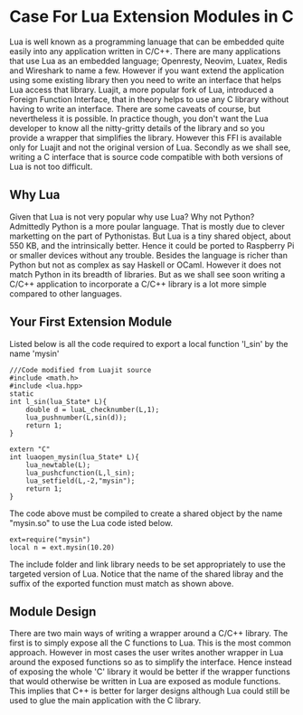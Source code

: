 
# Case For Lua Extension Modules in C

 Lua is well known as a programming lanuage that can be embedded quite easily into any application written in C/C++.
There are many applications that use Lua as an embedded language; Openresty, Neovim, Luatex, Redis and Wireshark to name a few. 
However if you want extend the application using some existing library then you need to write an interface that helps Lua access that library.
Luajit, a more popular fork of Lua, introduced a Foreign Function Interface, that in theory helps to use any C library without having to write an interface.
There are some caveats of course, but nevertheless it is possible. In practice though, you don't want the Lua developer to know all the nitty-gritty details of the library
and so you provide a wrapper that simplifies the library. However this FFI is available only for Luajit and not the original version of Lua. 
Secondly as we shall see, writing a C interface that is source code compatible with both versions of Lua is not too difficult.  

## Why Lua
Given that Lua is not very popular why use Lua? Why not Python? Admittedly Python is a more poular language. That is mostly due to clever marketting on the part
of Pythonistas. But Lua is a tiny shared object, about 550 KB, and the intrinsically better. Hence it could be ported to Raspberry Pi or smaller devices without any trouble. Besides the language 
is richer than Python but not as complex as say Haskell or OCaml. However it does not match Python in its breadth of libraries.
But as we shall see soon writing a C/C++ application to incorporate a  C/C++ library is a lot more simple compared to other languages. 

## Your First Extension Module

Listed below is all the code required to export a local function 'l_sin' by the name 'mysin'
```
///Code modified from Luajit source
#include <math.h>
#include <lua.hpp>
static
int l_sin(lua_State* L){
	double d = luaL_checknumber(L,1);
	lua_pushnumber(L,sin(d));
	return 1;
}

extern "C"
int luaopen_mysin(lua_State* L){
    lua_newtable(L);
    lua_pushcfunction(L,l_sin); 
    lua_setfield(L,-2,"mysin");
	return 1;
}	
```
The code above must be compiled to create a shared object by the name "mysin.so" to use the Lua code isted below.
```
ext=require("mysin")
local n = ext.mysin(10.20)
```
The include folder and link library needs to be set appropriately to use the targeted version of Lua. Notice that the name of the shared libray and the suffix of the exported function must match as shown above.

## Module Design

There are two main ways of writing a wrapper around a C/C++ library. The first is to simply expose all the C functions to Lua. This is the most common approach.
However in most cases the user writes another wrapper in Lua around the exposed functions so as to simplify the interface. 
Hence instead of exposing the whole 'C' library  it would be better if the wrapper functions that would otherwise be written in Lua are exposed as module functions. 
This implies that C++ is better for larger designs although Lua could still be used to glue the main application with the C library.


